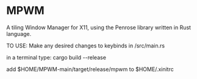 # MPWM
A tiling Window Manager for X11, using the Penrose library written in Rust language.

TO USE:
Make any desired changes to keybinds in /src/main.rs

in a terminal type:
cargo build --release

add $HOME/MPWM-main/target/release/mpwm to $HOME/.xinitrc
